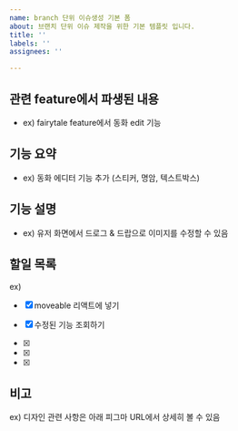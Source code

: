 ```yaml
---
name: branch 단위 이슈생성 기본 폼
about: 브랜치 단위 이슈 제작을 위한 기본 템플릿 입니다.
title: ''
labels: ''
assignees: ''

---
```


## 관련 feature에서 파생된 내용
- ex) fairytale feature에서 동화 edit 기능

## 기능 요약
- ex) 동화 에디터 기능 추가 (스티커, 명암, 텍스트박스)

## 기능 설명
- ex) 유저 화면에서 드로그 & 드랍으로 이미지를 수정할 수 있음

## 할일 목록
ex)
- [x] moveable 리액트에 넣기
- [x] 수정된 기능 조회하기

- [x] 
- [x] 
- [x] 

## 비고
ex) 디자인 관련 사항은 아래 피그마 URL에서 상세히 볼 수 있음
